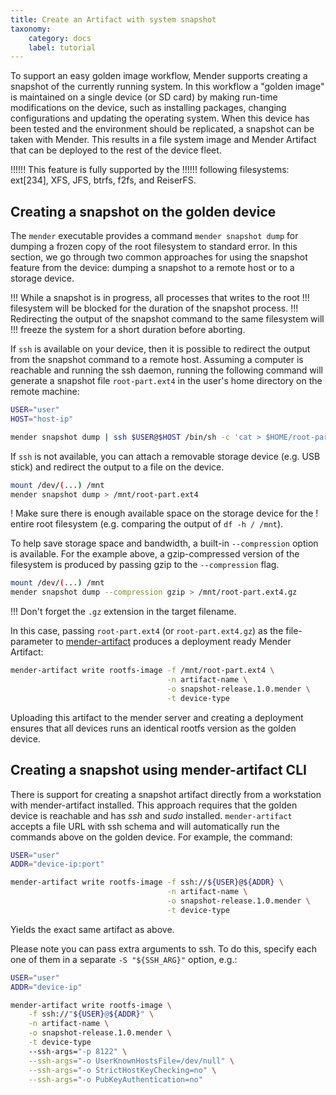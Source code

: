 ```yaml
---
title: Create an Artifact with system snapshot
taxonomy:
    category: docs
    label: tutorial
---
```

To support an easy golden image workflow, Mender supports creating a snapshot of 
the currently running system. In this workflow a "golden image" is maintained on
a single device (or SD card) by making run-time modifications on the device, 
such as installing packages, changing configurations and updating the operating
system. When this device has been tested and the environment should be 
replicated, a snapshot can be taken with Mender. This results in a file system
image and Mender Artifact that can be deployed to the rest of the device fleet.

!!!!!! This feature is fully supported by the
!!!!!! following filesystems: ext[234], XFS, JFS, btrfs, f2fs, and ReiserFS.

## Creating a snapshot on the golden device
The `mender` executable provides a command `mender snapshot dump` for dumping a 
frozen copy of the root filesystem to standard error. In this section, we go
through two common approaches for using the snapshot feature from the device:
dumping a snapshot to a remote host or to a storage device.

!!! While a snapshot is in progress, all processes that writes to the root
!!! filesystem will be blocked for the duration of the snapshot process. 
!!! Redirecting the output of the snapshot command to the same filesystem will
!!! freeze the system for a short duration before aborting.

If `ssh` is available on your device, then it is possible to redirect the output
from the snapshot command to a remote host. Assuming a computer is reachable and
running the ssh daemon, running the following command will generate a snapshot
file `root-part.ext4` in the user's home directory on the remote machine:
```bash
USER="user"
HOST="host-ip"

mender snapshot dump | ssh $USER@$HOST /bin/sh -c 'cat > $HOME/root-part.ext4`
```

If `ssh` is not available, you can attach a removable storage device (e.g.
USB stick) and redirect the output to a file on the device.
```bash
mount /dev/(...) /mnt
mender snapshot dump > /mnt/root-part.ext4
```

! Make sure there is enough available space on the storage device for the
! entire root filesystem (e.g. comparing the output of `df -h / /mnt`).

To help save storage space and bandwidth, a built-in `--compression` option is 
available. For the example above, a gzip-compressed version of the filesystem is
produced by passing gzip to the `--compression` flag.
```bash
mount /dev/(...) /mnt
mender snapshot dump --compression gzip > /mnt/root-part.ext4.gz
```

!!! Don't forget the `.gz` extension in the target filename.

In this case, passing `root-part.ext4` (or `root-part.ext4.gz`) as the 
file-parameter to [mender-artifact](../../09.Downloads/docs.md#mender-artifact)
produces a deployment ready Mender Artifact:
```bash
mender-artifact write rootfs-image -f /mnt/root-part.ext4 \
                                   -n artifact-name \
                                   -o snapshot-release.1.0.mender \
                                   -t device-type
```
Uploading this artifact to the mender server and creating a deployment ensures
that all devices runs an identical rootfs version as the golden device.

## Creating a snapshot using mender-artifact CLI
There is support for creating a snapshot artifact directly from a workstation 
with mender-artifact installed. This approach requires that the golden device 
is reachable and has *ssh* and *sudo* installed. `mender-artifact` accepts a
file URL with ssh schema and will automatically run the commands above
on the golden device. For example, the command:
```bash
USER="user"
ADDR="device-ip:port"

mender-artifact write rootfs-image -f ssh://${USER}@${ADDR} \
                                   -n artifact-name \
                                   -o snapshot-release.1.0.mender \
                                   -t device-type
```
Yields the exact same artifact as above.

Please note you can pass extra arguments to ssh. To do this, specify
each one of them in a separate `-S "${SSH_ARG}"` option, e.g.:

```bash
USER="user"
ADDR="device-ip"

mender-artifact write rootfs-image \
    -f ssh://"${USER}@${ADDR}" \
    -n artifact-name \
    -o snapshot-release.1.0.mender \
    -t device-type
    --ssh-args="-p 8122" \
    --ssh-args="-o UserKnownHostsFile=/dev/null" \
    --ssh-args="-o StrictHostKeyChecking=no" \
    --ssh-args="-o PubKeyAuthentication=no"
```


